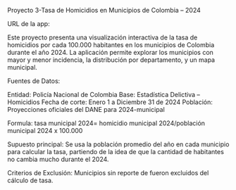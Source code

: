 
Proyecto 3-Tasa de Homicidios en Municipios de Colombia – 2024

URL de la app:


Este proyecto presenta una visualización interactiva de la tasa de homicidios por cada 100.000 habitantes en los municipios de Colombia durante el año 2024. La aplicación permite explorar los municipios con mayor y menor incidencia, la distribución por departamento, y un mapa municipal.

Fuentes de Datos:

Entidad: Policía Nacional de Colombia
Base: Estadística Delictiva – Homicidios
Fecha de corte: Enero 1 a Diciembre 31 de 2024
Población: Proyecciones oficiales del DANE para 2024-municipal


Formula:
tasa municipal 2024= homicidio municipal 2024/población municipal 2024 x 100.000

Supuesto principal:
Se usa la población promedio del año en cada municipio para calcular la tasa, partiendo de la idea de que la cantidad de habitantes no cambia mucho durante el 2024.

Criterios de Exclusión:
Municipios sin reporte de fueron excluidos del cálculo de tasa.
